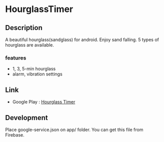 # HourglassTimer

## Description
A beautiful hourglass(sandglass) for android. Enjoy sand falling.
5 types of hourglass are available.

### features
- 1, 3, 5-min hourglass
- alarm, vibration settings


## Link
* Google Play : [Hourglass Timer](https://play.google.com/store/apps/details?id=com.yukaapplications.hourglass.activity)

## Development
Place google-service.json on app/ folder. You can get this file from Firebase.
